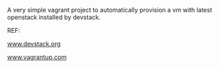 A very simple vagrant project to automatically provision a vm with latest openstack installed by devstack.

REF:

www.devstack.org

www.vagrantup.com
